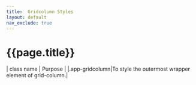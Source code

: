 ```yaml
---
title:  Gridcolumn Styles
layout: default
nav_exclude: true
---
```

# {{page.title}}

| class name  | Purpose |
|.app-gridcolumn|To style the outermost wrapper element of grid-column.|
